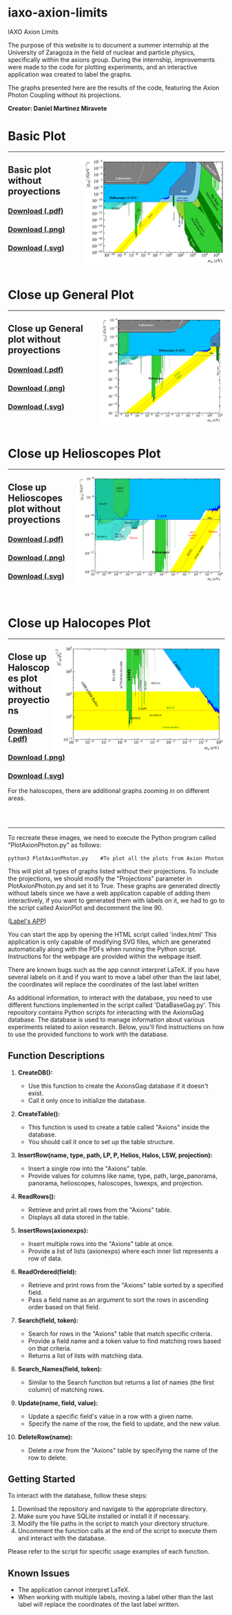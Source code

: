 # iaxo-axion-limits
IAXO Axion Limits

The purpose of this website is to document a summer internship at the University of Zaragoza in the field of nuclear and particle physics, specifically within the axions group. During the internship, improvements were made to the code for plotting experiments, and an interactive application was created to label the graphs.

The graphs presented here are the results of the code, featuring the Axion Photon Coupling without its projections.

**Creator: Daniel Martinez Miravete**

# Basic Plot
---
[<img align="right" height="250" src="Javat/plots/Labeled/AxionPhoton_large_panorama.svg">](https://github.com/DanielMartinezMiravete/Axion_Limits_Memory/blob/main/Javat/plots/Labeled/AxionPhoton_large_panoramalabeled.svg)

## Basic plot without proyections

### [Download (.pdf)](https://github.com/DanielMartinezMiravete/Axion_Limits_Memory/blob/main/Javat/plots/Labeled/AxionPhoton_large_panoramalabeled.pdf)
### [Download (.png)](https://github.com/DanielMartinezMiravete/Axion_Limits_Memory/blob/main/Javat/plots/Labeled/AxionPhoton_large_panorama.png)
### [Download (.svg)](https://github.com/DanielMartinezMiravete/Axion_Limits_Memory/blob/main/Javat/plots/Labeled/AxionPhoton_large_panorama.svg)

### &nbsp;

# Close up General Plot
---
[<img align="right" height="250" src="Javat/plots/Labeled/AxionPhoton_panorama.svg">](https://github.com/DanielMartinezMiravete/Axion_Limits_Memory/blob/main/Javat/plots/Labeled/AxionPhoton_panoramalabeled.svg)

## Close up General plot without proyections

### [Download (.pdf)](https://github.com/DanielMartinezMiravete/Axion_Limits_Memory/blob/main/Javat/plots/Labeled/AxionPhoton_panoramalabeled.pdf)
### [Download (.png)](https://github.com/DanielMartinezMiravete/Axion_Limits_Memory/blob/main/Javat/plots/Labeled/AxionPhoton_panorama.png)
### [Download (.svg)](https://github.com/DanielMartinezMiravete/Axion_Limits_Memory/blob/main/Javat/plots/Labeled/AxionPhoton_panorama.svg)

### &nbsp;

# Close up Helioscopes Plot
---
[<img align="right" height="250" src="Javat/plots/Labeled/AxionPhoton_helioscopes.svg">](https://github.com/DanielMartinezMiravete/Axion_Limits_Memory/blob/main/Javat/plots/Labeled/AxionPhoton_helioscopes.svg)

## Close up Helioscopes plot without proyections

### [Download (.pdf)](https://github.com/DanielMartinezMiravete/Axion_Limits_Memory/blob/main/Javat/plots/Labeled/AxionPhoton_helioscopeslabeled.pdf)
### [Download (.png)](https://github.com/DanielMartinezMiravete/Axion_Limits_Memory/blob/main/Javat/plots/Labeled/AxionPhoton_helioscopes.png)
### [Download (.svg)](https://github.com/DanielMartinezMiravete/Axion_Limits_Memory/blob/main/Javat/plots/Labeled/AxionPhoton_helioscopes.svg)

### &nbsp;
# Close up Halocopes Plot
---
[<img align="right" height="250" src="Javat/plots/Labeled/AxionPhoton_haloscopes.svg">](https://github.com/DanielMartinezMiravete/Axion_limts_Mermory/blob/main/Javat/plots/Labeled/AxionPhoton_haloscopes.svg)

## Close up Haloscopes plot without proyections

### [Download (.pdf)](https://github.com/DanielMartinezMiravete/Axion_Limits_Memory/blob/main/Javat/plots/Labeled/AxionPhoton_haloscopeslabeled.pdf)
### [Download (.png)](https://github.com/DanielMartinezMiravete/Axion_Limits_Memory/blob/main/Javat/plots/Labeled/AxionPhoton_haloscopes.png) 
### [Download (.svg)](https://github.com/DanielMartinezMiravete/Axion_Limits_Memory/blob/main/Javat/plots/Labeled/AxionPhoton_haloscopes.svg)
For the haloscopes, there are additional graphs zooming in on different areas.
### &nbsp;

---

To recreate these images, we need to execute the Python program called "PlotAxionPhoton.py" as follows:
```
python3 PlotAxionPhoton.py    #To plot all the plots from Axion Photon 
```
This will plot all types of graphs listed without their projections. To include the projections, we should modify the "Projections" parameter in PlotAxionPhoton.py and set it to True.
These graphs are generated directly without labels since we have a web application capable of adding them interactively, if you want to generated them with labels on it, we had to go to the script called AxionPlot and decomment the line 90.

([Label's APP]([https://danielmartinezmiravete.github.io/Labels-App/](https://danielmartinezmiravete.github.io/Labels-App/)))

You can start the app by opening the HTML script called 'index.html'
This application is only capable of modifying SVG files, which are generated automatically along with the PDFs when running the Python script. Instructions for the webpage are provided within the webpage itself.

There are known bugs such as the app cannot interpret LaTeX. If you have several labels on it and if you want to move a label other than the last label, the coordinates will replace the coordinates of the last label written

As additional information, to interact with the database, you need to use different functions implemented in the script called 'DataBaseGag.py'.
This repository contains Python scripts for interacting with the AxionsGag database. The database is used to manage information about various experiments related to axion research. Below, you'll find instructions on how to use the provided functions to work with the database.

## Function Descriptions

1. **CreateDB():**
   - Use this function to create the AxionsGag database if it doesn't exist.
   - Call it only once to initialize the database.

2. **CreateTable():**
   - This function is used to create a table called "Axions" inside the database.
   - You should call it once to set up the table structure.

3. **InsertRow(name, type, path, LP, P, Helios, Halos, LSW, projection):**
   - Insert a single row into the "Axions" table.
   - Provide values for columns like name, type, path, large_panorama, panorama, helioscopes, haloscopes, lswexps, and projection.

4. **ReadRows():**
   - Retrieve and print all rows from the "Axions" table.
   - Displays all data stored in the table.

5. **InsertRows(axionexps):**
   - Insert multiple rows into the "Axions" table at once.
   - Provide a list of lists (axionexps) where each inner list represents a row of data.

6. **ReadOrdered(field):**
   - Retrieve and print rows from the "Axions" table sorted by a specified field.
   - Pass a field name as an argument to sort the rows in ascending order based on that field.

7. **Search(field, token):**
   - Search for rows in the "Axions" table that match specific criteria.
   - Provide a field name and a token value to find matching rows based on that criteria.
   - Returns a list of lists with matching data.

8. **Search_Names(field, token):**
   - Similar to the Search function but returns a list of names (the first column) of matching rows.

9. **Update(name, field, value):**
   - Update a specific field's value in a row with a given name.
   - Specify the name of the row, the field to update, and the new value.

10. **DeleteRow(name):**
    - Delete a row from the "Axions" table by specifying the name of the row to delete.

## Getting Started

To interact with the database, follow these steps:

1. Download the repository and navigate to the appropriate directory.
2. Make sure you have SQLite installed or install it if necessary.
3. Modify the file paths in the script to match your directory structure.
4. Uncomment the function calls at the end of the script to execute them and interact with the database.

Please refer to the script for specific usage examples of each function.

## Known Issues

- The application cannot interpret LaTeX.
- When working with multiple labels, moving a label other than the last label will replace the coordinates of the last label written.

